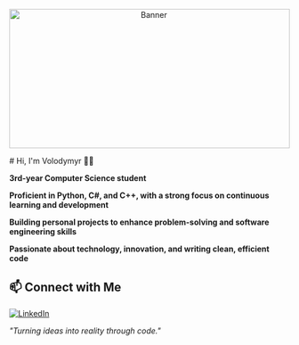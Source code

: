 <p align="center">
  <img src="https://media3.giphy.com/media/v1.Y2lkPTc5MGI3NjExbmUyazUwenJjbmo4ZXdkbGx0Ync1dTI1eXJ0ZnZ2Y3YxZXR5MzduZyZlcD12MV9pbnRlcm5hbF9naWZfYnlfaWQmY3Q9Zw/RGyUJwAFjP38P3uEiV/giphy.gif" alt="Banner" width="100%" height="250"/>
</p>
# Hi, I'm Volodymyr 👨‍💻 

**3rd-year Computer Science student**  

**Proficient in Python, C#, and C++, with a strong focus on continuous learning and development**  

**Building personal projects to enhance problem-solving and software engineering skills**  

**Passionate about technology, innovation, and writing clean, efficient code**  


## 📫 Connect with Me  
[![LinkedIn](https://img.shields.io/badge/LinkedIn-0077B5?style=for-the-badge&logo=linkedin&logoColor=white)](https://www.linkedin.com/in/volodymyr-skobalo)

_"Turning ideas into reality through code."_  
